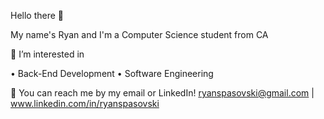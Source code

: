 Hello there 👋

My name's Ryan and I'm a Computer Science student from CA

👀 I’m interested in 

• Back-End Development
• Software Engineering





💬 You can reach me by my email or LinkedIn! ryanspasovski@gmail.com | www.linkedin.com/in/ryanspasovski

<!---
Ryannn20/Ryannn20 is a ✨ special ✨ repository because its `README.md` (this file) appears on your GitHub profile.
You can click the Preview link to take a look at your changes.
--->
